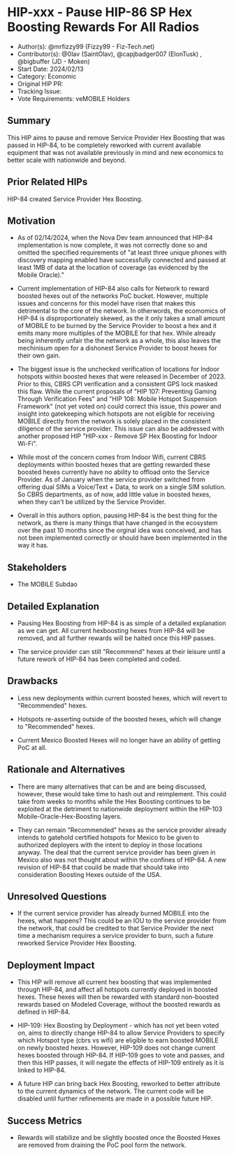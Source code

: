 # HIP-xxx - Pause HIP-86 SP Hex Boosting Rewards For All Radios

- Author(s): @mrfizzy99 (Fizzy99 - Fiz-Tech.net)
- Contributor(s): @0lav (SaintOlav), @capjbadger007 (ElonTusk) , @bigbuffer (JD - Moken)
- Start Date: 2024/02/13
- Category: Economic
- Original HIP PR: <!-- leave this empty; maintainer will fill in ID of this pull request -->
- Tracking Issue: <!-- leave this empty; maintainer will create a discussion issue -->
- Vote Requirements: veMOBILE Holders

## Summary

This HIP aims to pause and remove Service Provider Hex Boosting that was passed in HIP-84, to be completely reworked with current available equipment that was not available previously in mind and new economics to better scale with nationwide and beyond.

## Prior Related HIPs

HIP-84 created Service Provider Hex Boosting.


## Motivation

- As of 02/14/2024, when the Nova Dev team announced that HIP-84 implementation is now complete, it was not correctly done so and omitted the specified requirements of "at least three unique phones with discovery mapping enabled have successfully connected and passed at least 1MB of data at the location of coverage (as evidenced by the Mobile Oracle)."

- Current implementation of HIP-84 also calls for Network to reward boosted hexes out of the networks PoC bucket. However, multiple issues and concerns for this model have risen that makes this detrimental to the core of the network.
  In otherwords, the ecomomics of HIP-84 is disproportionately skewed, as the it only takes a small amount of MOBILE to be burned by the Service Provider to boost a hex and it emits many more multiples of the MOBILE for that hex. While already being inherently unfair the the network as a whole, this also leaves the mechinisum open for a dishonest Service Provider to boost hexes for their own gain. 

- The biggest issue is the unchecked verification of locations for Indoor hotspots within boosted hexes that were released in December of 2023.  Prior to this, CBRS CPI verification and a consistent GPS lock masked this flaw.
  While the current proposals of "HIP 107: Preventing Gaming Through Verification Fees" and "HIP 108: Mobile Hotspot Suspension Framework" (not yet voted on) could correct this issue, this power and insight into gatekeeping which hotspots are not eligible for receiving MOBILE directly from the network is solely placed in the consistent diligence of the service provider.
  This issue can also be addressed with another proposed HIP "HIP-xxx - Remove SP Hex Boosting for Indoor Wi-Fi".

- While most of the concern comes from Indoor Wifi, current CBRS deployments within boosted hexes that are getting rewarded these boosted hexes currently have no ability to offload onto the Service Provider.
  As of January when the service provider switched from offering dual SIMs a Voice/Text + Data, to work on a single SIM solution. So CBRS departments, as of now, add little value in boosted hexes, when they can't be utilized by the Service Provider.  

- Overall in this authors option, pausing HIP-84 is the best thing for the network, as there is many things that have changed in the ecosystem over the past 10 months since the orginal idea was conceived, and has not been implemented correctly or should have been implemented in the way it has.  
  

## Stakeholders

- The MOBILE Subdao


## Detailed Explanation

- Pausing Hex Boosting from HIP-84 is as simple of a detailed explanation as we can get. All current hexboosting hexes from HIP-84 will be removed, and all further rewards will be halted once this HIP passes.
  
- The service provider can still "Recommend" hexes at their leisure until a future rework of HIP-84 has been completed and coded. 


## Drawbacks

- Less new deployments within current boosted hexes, which will revert to "Recommended" hexes.
  
- Hotspots re-asserting outside of the boosted hexes, which will change to "Recommended" hexes.
  
- Current Mexico Boosted Hexes will no longer have an ability of getting PoC at all.


## Rationale and Alternatives

- There are many alternatives that can be and are being discussed, however, these would take time to hash out and reimplement. This could take from weeks to months while the Hex Boosting continues to be exploited at the detriment to nationwide deployment within the HIP-103 Mobile-Oracle-Hex-Boosting layers.  

- They can remain "Recommended" hexes as the service provider already intends to gatehold certified hotspots for Mexico to be given to authorized deployers with the intent to deploy in those locations anyway.
  The deal that the current service provider has been given in Mexico also was not thought about within the confines of HIP-84. A new revision of HIP-84 that couild be made that should take into consideration Boosting Hexes outside of the USA. 

## Unresolved Questions

- If the current service provider has already burned MOBILE into the hexes, what happens?
  This could be an IOU to the service provider from the network, that could be credited to that Service Provider the next time a mechanism requires a service provider to burn, such a future reworked Service Provider Hex Boosting. 


## Deployment Impact

- This HIP will remove all current hex boosting that was implemented through HIP-84, and affect all hotspots currently deployed in boosted hexes. These hexes will then be rewarded with standard non-boosted rewards based on Modeled Coverage, without the boosted rewards as defined in HIP-84.
  
- HIP-109: Hex Boosting by Deployment - which has not yet been voted on, aims to directly change HIP-84 to allow Service Providers to specify which Hotspot type (cbrs vs wifi) are eligible to earn boosted MOBILE on newly boosted hexes.  However, HIP-109 does not change current hexes boosted through HIP-84. If HIP-109 goes to vote and passes, and then this HIP passes, it will negate the effects of HIP-109 entirely as it is linked to HIP-84. 

- A future HIP can bring back Hex Boosting, reworked to better attribute to the current dynamics of the network. The current code will be disabled until further refinements are made in a possible future HIP.


## Success Metrics

- Rewards will stabilize and be slightly boosted once the Boosted Hexes are removed from draining the PoC pool form the network.
